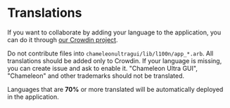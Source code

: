 # Translations

If you want to collaborate by adding your language to the application, you can do it through [our Crowdin project](https://crowdin.com/project/chameleonultragui). 

Do not contribute files into `chameleonultragui/lib/l100n/app_*.arb`. All translations should be added only to Crowdin. If your language is missing, you can create issue and ask to enable it. "Chameleon Ultra GUI", "Chameleon" and other trademarks should not be translated. 

Languages that are **70%** or more translated will be automatically deployed in the application.
